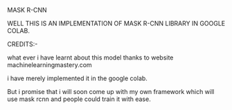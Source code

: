 MASK R-CNN

WELL THIS IS AN IMPLEMENTATION OF MASK R-CNN LIBRARY IN GOOGLE COLAB.



CREDITS:-

what ever i have learnt about this model thanks to website machinelearningmastery.com

i have merely implemented it in the google colab.

But i promise that i will soon come up with my own framework which will use mask rcnn and people could train it with ease.



